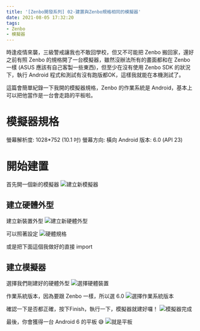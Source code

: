 ```yaml
---
title: '[Zenbo開發系列] 02-建置與Zenbo規格相同的模擬器'
date: 2021-08-05 17:32:20
tags:
- Zenbo
- 模擬器
---
```


時逢疫情來襲，三級警戒讓我也不敢回學校，但又不可能把 Zenbo 搬回家，還好之前有照 Zenbo 的規格開了一台模擬器，雖然沒辦法所有的畫面都和在 Zenbo 一樣 (ASUS 應該有自己客製一些東西)，但至少在沒有使用 Zenbo SDK 的狀況下，執行 Android 程式和測試有沒有跑版都OK，這樣我就能在本機測試了。

這篇會簡單紀錄一下我開的模擬器規格，Zenbo 的作業系統是 Android，基本上可以把他當作是一台會走路的平板啦。
<!--more-->

# 模擬器規格
螢幕解析度: 1028*752 (10.1 吋)
螢幕方向: 橫向
Android 版本: 6.0 (API 23)

# 開始建置

首先開一個新的模擬器
![建立新模擬器](建立新模擬器.jpg)

## 建立硬體外型
建立新裝置外型
![建立新硬體外型](建立新硬體外型.jpg)

可以照著設定
![硬體規格](硬體規格.jpg)

或是把下面這個我做好的直接 import
<script src="https://gist.github.com/dreambo4/44f9a782e079964da0a46fa4757e673e.js"></script>

## 建立模擬器

選擇我們剛建好的硬體外型
![選擇硬體裝置](選擇硬體裝置.jpg)

作業系統版本，因為要跟 Zenbo 一樣，所以選 6.0
![選擇作業系統版本](選擇作業系統版本.jpg)

確認一下是否都正確，按下Finish，執行一下，模擬器就建好囉！
![模擬器完成](模擬器完成.jpg)

最後，你會獲得一台 Android 6 的平板 😅
![就是平板](就是平板.jpg)